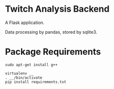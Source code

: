 # Twitch Analysis Backend

A Flask application.

Data processing by pandas, stored by sqlite3.

# Package Requirements

`sudo apt-get install g++`

```
virtualenv __
. __/bin/activate
pip install requirements.txt
```

